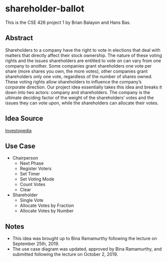 # shareholder-ballot

This is the CSE 426 project 1 by Brian Balayon and Hans Bas.


## Abstract

Shareholders to a company have the right to vote in elections that deal with matters that directly
affect their stock ownership. The nature of these voting rights and the issues shareholders are
entitled to vote on can vary from one company to another. Some companies grant shareholders
one vote per share (more shares you own, the more votes), other companies grant
shareholders only one vote, regardless of the number of shares owned. These voting rights
allow shareholders to influence the company’s corporate direction. Our project idea essentially
takes this idea and breaks it down into two actors: company and shareholders. The company is
the ultimate deciding factor of the weight of the shareholders’ votes and the issues they can
vote upon, while the shareholders can allocate their votes.


## Idea Source

[Investopedia](https://www.investopedia.com/ask/answers/040315/what-can-shareholders-vote.asp)

## Use Case

* Chairperson
  * Next Phase
  * Register Voters
  * Set Timer
  * Set Voting Mode
  * Count Votes
  * Clear
* Shareholder
  * Single Vote
  * Allocate Votes by Fraction
  * Allocate Votes by Number


## Notes

* This idea was brought up to Bina Ramamurthy following the lecture on September 25th, 2019.
* The use case diagram was updated, approved by Bina Ramamurthy, and submitted following the lecture on October 2, 2019.
